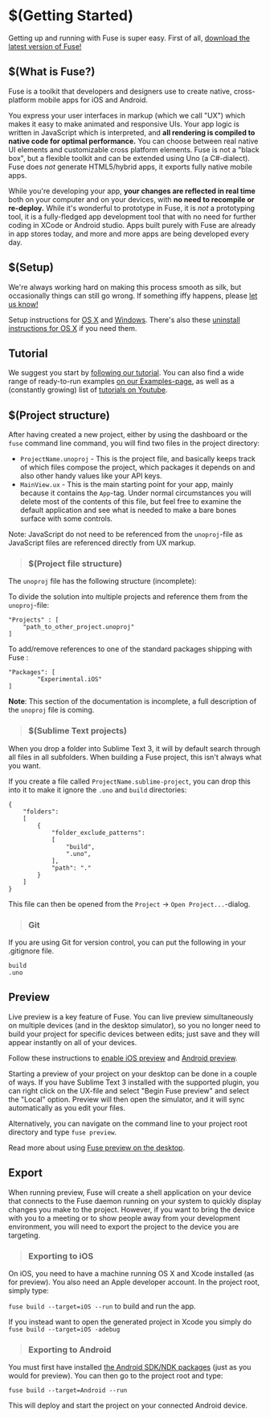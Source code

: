 <documentProperties pageTitle="Learn Fuse" />

# $(Getting Started)

Getting up and running with Fuse is super easy. First of all, [download the latest version of Fuse!](https://www.fusetools.com/downloads)

## $(What is Fuse?)

Fuse is a toolkit that developers and designers use to create native, cross-platform mobile apps for iOS and Android.

You express your user interfaces in markup (which we call "UX") which makes it easy to make animated and responsive UIs. Your app logic is written in JavaScript which is interpreted, and **all rendering is compiled to native code for optimal performance.** You can choose between real native UI elements and customizable cross platform elements. Fuse is not a "black box", but a flexible toolkit and can be extended using Uno (a C#-dialect). Fuse does _not_ generate HTML5/hybrid apps, it exports fully native mobile apps.

While you're developing your app, **your changes are reflected in real time** both on your computer and on your devices, with **no need to recompile or re-deploy.** While it's wonderful to prototype in Fuse, it is _not_ a prototyping tool, it is a fully-fledged app development tool that with no need for further coding in XCode or Android studio. Apps built purely with Fuse are already in app stores today, and more and more apps are being developed every day.

## $(Setup)

We're always working hard on making this process smooth as silk, but occasionally things can still go wrong. If something iffy happens, please [let us know!](https://www.fusetools.com/contact)

Setup instructions for [OS X](https://www.fusetools.com/developers/guides/setup/install-osx) and [Windows](https://www.fusetools.com/developers/guides/setup/install-win). There's also these [uninstall instructions for OS X](https://gist.github.com/Tapped/daa78c08882f33b0c7c3) if you need them.

## Tutorial

We suggest you start by [following our tutorial](https://www.fusetools.com/developers/guides/tutorial). You can also find a wide range of ready-to-run examples [on our Examples-page](https://www.fusetools.com/examples), as well as a (constantly growing) list of [tutorials on Youtube](https://www.youtube.com/playlist?list=PLdlqWm6b-XALJgM3fGa4q95Yipsgb8Q1o).

## $(Project structure)

After having created a new project, either by using the dashboard or the `fuse` command line command, you will find two files in the project directory:

- `ProjectName.unoproj` - This is the project file, and basically keeps track of which files compose the project, which packages it depends on and also other handy values like your API keys.
- `MainView.ux` - This is the main starting point for your app, mainly because it contains the `App`-tag. Under normal circumstances you will delete most of the contents of this file, but feel free to examine the default application and see what is needed to make a bare bones surface with some controls.

Note: JavaScript do not need to be referenced from the `unoproj`-file as JavaScript files are referenced directly from UX markup.

> ### $(Project file structure)

The `unoproj` file has the following structure (incomplete):

To divide the solution into multiple projects and reference them from the `unoproj`-file:

```
"Projects" : [
	"path_to_other_project.unoproj"
]
```

To add/remove references to one of the standard packages shipping with Fuse :

```
"Packages": [
        "Experimental.iOS"
]
```

__Note__: This section of the documentation is incomplete, a full description of the `unoproj` file is coming.



> ### $(Sublime Text projects)

When you drop a folder into Sublime Text 3, it will by default search through all files in all subfolders. When building a Fuse project, this isn't always what you want.

If you create a file called `ProjectName.sublime-project`, you can drop this into it to make it ignore the `.uno` and `build` directories:

```
{
	"folders":
	[
		{
			"folder_exclude_patterns":
			[
				"build",
				".uno",
			],
			"path": "."
		}
	]
}
```

This file can then be opened from the `Project` -> `Open Project...`-dialog.

> ### Git

If you are using Git for version control, you can put the following in your .gitignore file.

	build
	.uno

## Preview

Live preview is a key feature of Fuse. You can live preview simultaneously on multiple devices (and in the desktop simulator), so you no longer need to build your project for specific devices between edits; just save and they will appear instantly on all of your devices.

Follow these instructions to [enable iOS preview](https://www.fusetools.com/developers/guides/previewandexport/devicepreview) and [Android preview](https://www.fusetools.com/developers/guides/previewandexport/devicepreview).

Starting a preview of your project on your desktop can be done in a couple of ways. If you have Sublime Text 3 installed with the supported plugin, you can right click on the UX-file and select "Begin Fuse preview" and select the "Local" option. Preview will then open the simulator, and it will sync automatically as you edit your files.

Alternatively, you can navigate on the command line to your project root directory and type `fuse preview`.

Read more about using [Fuse preview on the desktop](https://www.fusetools.com/developers/guides/previewandexport/toolpreview).

## Export

When running preview, Fuse will create a shell application on your device that connects to the Fuse daemon running on your system to quickly display changes you make to the project. However, if you want to bring the device with you to a meeting or to show people away from your development environment, you will need to export the project to the device you are targeting.

> ### Exporting to iOS

On iOS, you need to have a machine running OS X and Xcode installed (as for preview). You also need an Apple developer account. In the project root, simply type:

`fuse build --target=iOS --run` to build and run the app.

If you instead want to open the generated project in Xcode you simply do `fuse build --target=iOS -adebug`

> ### Exporting to Android

You must first have installed [the Android SDK/NDK packages](https://www.fusetools.com/learn/guides/preview-and-export-android) (just as you would for preview). You can then go to the project root and type:

`fuse build --target=Android --run`

This will deploy and start the project on your connected Android device.
